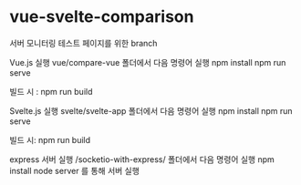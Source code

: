 # vue-svelte-comparison

서버 모니터링 테스트 페이지를 위한 branch

Vue.js 실행
vue/compare-vue 폴더에서 다음 명령어 실행
npm install
npm run serve


빌드 시 : npm run build

Svelte.js 실행
svelte/svelte-app 폴더에서 다음 명령어 실행
npm install
npm run serve

빌드 시: npm run build

express 서버 실행
/socketio-with-express/ 폴더에서 다음 명령어 실행
npm install
node server 를 통해 서버 실행
